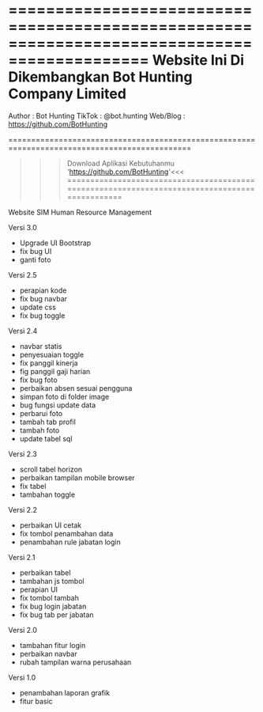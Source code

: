 =============================================================================================
Website Ini Di Dikembangkan Bot Hunting Company Limited
=============================================================================================

Author		: Bot Hunting
TikTok		: @bot.hunting
Web/Blog	: https://github.com/BotHunting

==============================================================================================
>>> Download Aplikasi Kebutuhanmu 'https://github.com/BotHunting'<<<
==============================================================================================

Website SIM Human Resource Management

Versi 3.0
- Upgrade UI Bootstrap
- fix bug UI
- ganti foto

Versi 2.5
- perapian kode
- fix bug navbar
- update css
- fix bug toggle

Versi 2.4
- navbar statis
- penyesuaian toggle
- fix panggil kinerja
- fig panggil gaji harian
- fix bug foto
- perbaikan absen sesuai pengguna
- simpan foto di folder image
- bug fungsi update data
- perbarui foto
- tambah tab profil
- tambah foto
- update tabel sql

Versi 2.3
- scroll tabel horizon
- perbaikan tampilan mobile browser
- fix tabel
- tambahan toggle

Versi 2.2
- perbaikan UI cetak
- fix tombol penambahan data
- penambahan rule jabatan login

Versi 2.1
- perbaikan tabel
- tambahan js tombol
- perapian UI
- fix tombol tambah
- fix bug login jabatan
- fix bug tab per jabatan

Versi 2.0
- tambahan fitur login
- perbaikan navbar
- rubah tampilan warna perusahaan

Versi 1.0
- penambahan laporan grafik
- fitur basic

